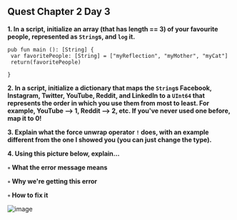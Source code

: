 ## Quest Chapter 2 Day 3

**1. In a script, initialize an array (that has length == 3) of your favourite people, represented as `String`s, and `log` it.**

```cadence
pub fun main (): [String] {
 var favoritePeople: [String] = ["myReflection", "myMother", "myCat"]
 return(favoritePeople)

}
```

**2. In a script, initialize a dictionary that maps the `String`s Facebook, Instagram, Twitter, YouTube, Reddit, and LinkedIn to a `UInt64` that represents the order in which you use them from most to least. For example, YouTube --> 1, Reddit --> 2, etc. If you've never used one before, map it to 0!**

**3. Explain what the force unwrap operator `!` does, with an example different from the one I showed you (you can just change the type).**

**4. Using this picture below, explain...**

  **◦ What the error message means**

  **◦ Why we're getting this error**

  **◦ How to fix it**

![image](https://user-images.githubusercontent.com/104703860/169172973-6b7551c6-9d9b-4616-a3e9-0a5f01c16b55.png)
